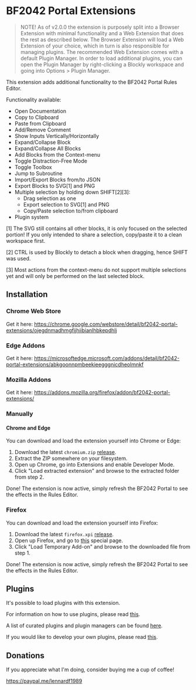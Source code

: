 # BF2042 Portal Extensions
> NOTE! As of v2.0.0 the extension is purposely split into a Browser Extension with minimal functionality and a Web Extension that does the rest as described below. The Browser Extension will load a Web Extension of your choice, which in turn is also responsible for managing plugins. The recommended Web Extension comes with a default Plugin Manager. In order to load additional plugins, you can open the Plugin Manager by right-clicking a Blockly workspace and going into Options > Plugin Manager.

This extension adds additional functionality to the BF2042 Portal Rules Editor.

Functionality available:
- Open Documentation
- Copy to Clipboard
- Paste from Clipboard
- Add/Remove Comment
- Show Inputs Vertically/Horizontally
- Expand/Collapse Block
- Expand/Collapse All Blocks
- Add Blocks from the Context-menu
- Toggle Distraction-Free Mode
- Toggle Toolbox
- Jump to Subroutine
- Import/Export Blocks from/to JSON
- Export Blocks to SVG[1] and PNG
- Multiple selection by holding down SHIFT[2][3]:
  - Drag selection as one
  - Export selection to SVG[1] and PNG
  - Copy/Paste selection to/from clipboard
- Plugin system

[1] The SVG still contains all other blocks, it is only focused on the selected portion! If you only intended to share a selection, copy/paste it to a clean workspace first.

[2] CTRL is used by Blockly to detach a block when dragging, hence SHIFT was used.

[3] Most actions from the context-menu do not support multiple selections yet and will only be performed on the last selected block.

## Installation

### Chrome Web Store
Get it here: https://chrome.google.com/webstore/detail/bf2042-portal-extensions/ojegdnmadhmgfijhiibianlhbkepdhlj

### Edge Addons
Get it here: https://microsoftedge.microsoft.com/addons/detail/bf2042-portal-extensions/abkgoonnpmbeekieegggnicdheolmnkf

### Mozilla Addons
Get it here: https://addons.mozilla.org/firefox/addon/bf2042-portal-extensions/

### Manually

#### Chrome and Edge
You can download and load the extension yourself into Chrome or Edge:

1. Download the latest `chromium.zip` [release](https://github.com/LennardF1989/BF2042-Portal-Extensions/releases).
2. Extract the ZIP somewhere on your filesystem.
2. Open up Chrome, go into Extensions and enable Developer Mode.
3. Click "Load extracted extension" and browse to the extracted folder from step 2.

Done! The extension is now active, simply refresh the BF2042 Portal to see the effects in the Rules Editor.

### Firefox
You can download and load the extension yourself into Firefox:

1. Download the latest `firefox.xpi` [release](https://github.com/LennardF1989/BF2042-Portal-Extensions/releases).
2. Open up Firefox, and go to [this](about:debugging#/runtime/this-firefox) special page.
3. Click "Load Temporary Add-on" and browse to the downloaded file from step 1.

Done! The extension is now active, simply refresh the BF2042 Portal to see the effects in the Rules Editor.

## Plugins
It's possible to load plugins with this extension. 

For information on how to use plugins, please read [this](https://github.com/LennardF1989/BF2042-Portal-Extensions/wiki/Plugins).

A list of curated plugins and plugin managers can be found [here](/plugins/plugin-index.md).

If you would like to develop your own plugins, please read [this](/plugins/README.md).

## Donations
If you appreciate what I'm doing, consider buying me a cup of coffee!

https://paypal.me/lennardf1989

